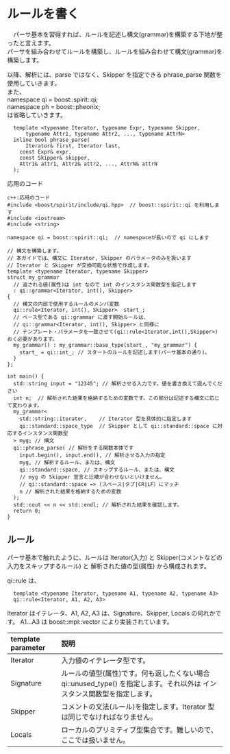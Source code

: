 # ルールを書く

　パーサ基本を習得すれば、ルールを記述し構文(grammar)を構築する下地が整ったと言えます。  
  パーサを組み合わせてルールを構築し、ルールを組み合わせて構文(grammar)を構築します。  
  
  以降、解析には、parse ではなく、Skipper を指定できる phrase_parse 関数を使用していきます。  
  また、  
  namespace qi = boost::spirit::qi;  
  namespace ph = boost::pheonix;  
  は省略していきます。    

```
  template <typename Iterator, typename Expr, typename Skipper,   
      typename Attr1, typename Attr2, ..., typename AttrN>  
  inline bool phrase_parse(  
	  Iterator& first, Iterator last,  
    const Expr& expr,  
    const Skipper& skipper,  
    Attr1& attr1, Attr2& attr2, ..., AttrN& attrN  
  );  
```

応用のコード
```
c++:応用のコード
#include <boost/spirit/include/qi.hpp>  // boost::spirit::qi を利用します
#include <iostream>
#include <string>

namespace qi = boost::spirit::qi;  // namespaceが長いので qi にします

// 構文を構築します。
// 本ガイドでは、構文に Iterator, Skipper のパラメータのみを扱います
// Iterator と Skipper が交換可能な状態で作成します。
template <typename Iterator, typename Skipper>
struct my_grammar 
  // 返される値(属性)は int なので int のインスタンス関数型を指定します 
  : qi::grammar<Iterator, int(), Skipper>
{
  // 構文の内部で使用するルールのメンバ変数
  qi::rule<Iterator, int(), Skipper>  start_;
  // ベース型である qi::grammar に渡す開始ルールは、
  // qi::grammar<Iterator, int(), Skipper> と同様に
  // テンプレート・パラメータを一致させて(qi::rule<Iterator,int(),Skipper>)おく必要があります。
  my_grammar() : my_grammar::base_type(start_, "my_grammar") {
    start_ = qi::int_; // スタートのルールを記述します(パーサ基本の通り)。
  }
};

int main() {
  std::string input = "12345"; // 解析させる入力です。値を書き換えて遊んでください
  int n;  // 解析された結果を格納するための変数です。この部分は記述する構文に応じて変わります。
  my_grammar<
    std::string::iterator,    // Iterator 型を具体的に指定します
    qi::standard::space_type  // Skipper として qi::standard::space に対応するインスタンス関数型
  > myg; // 構文
  qi::phrase_parse( // 解析をする関数本体です
    input.begin(), input.end(), // 解析させる入力の指定 
    myg, // 解析するルール、または、構文
    qi::standard::space, // スキップするルール、または、構文
    // myg の Skipper 宣言と辻褄が合わせないといけません。
    // qi::standard::space => (スペース|タブ|CR|LF）にマッチ
    n // 解析された結果を格納するための変数
  ); 
  std::cout << n << std::endl; // 解析された結果を確認します。
  return 0;
}
```

## ルール

  パーサ基本で触れたように、ルールは Iterator(入力) と Skipper(コメントなどの入力をスキップするルール) と 解析された値の型(属性) から構成されます。

  qi::rule は、  
```
  template <typename Iterator, typename A1, typename A2, typename A3>  
  qi::rule<Iterator, A1, A2, A3>  
```
  Iterator はイテレータ、A1, A2, A3 は、Signature、Skipper, Locals の何れかです。
  A1...A3 は boost::mpl::vector により実装されています。

| template parameter | 説明 |
|:--|:--|
| Iterator | 入力値のイテレータ型です。 |
| Signature | ルールの値型(属性)です。何も返したくない場合 qi::unused_type() を指定します。それ以外は インスタンス関数型を指定します。|
| Skipper | コメントの文法(ルール)を指定します。Iterator 型は同じでなければなりません。|
| Locals | ローカルのプリミティブ型集合です。難しいので、ここでは扱いません。|


